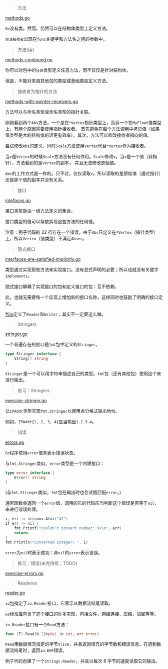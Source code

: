> 方法

[methods.go](methods.go)

`Go`没有类。然而，仍然可以在结构体类型上定义方法。

`方法接收者`出现在`func`关键字和方法名之间的参数中。

> 方法(续)

[methods-continued.go](methods-continued.go)

你可以对包中的`任意`类型定义任意方法，而不仅仅是针对结构体。

但是，不能对来自其他包的类型或基础类型定义方法。

> 接收者为指针的方法

[methods-with-pointer-receivers.go](methods-with-pointer-receivers.go)

方法可以与命名类型或命名类型的指针关联。

刚刚看到两个`Abs`方法，一个是在`*Vertex`指针类型上，而另一个在`MyFloat`值类型上。有两个原因需要使用指针接收者。
首先避免在每个方法调用中拷贝值（如果值类型是大的结构体的话更有效率）。其次，方法可以修改接收者指向的值。

尝试修改`Abs`的定义，同时`Scale`方法使用`Vertex`代替`*Vertex`作为接收者。

当`v`是`Vertex`的时候`Scale`方法没有任何作用。`Scale`修改`v`。当`v`是一个值（非指针），方法看到的是`Vertex`的副本，
并且无法修改原始值。

`Abs`的工作方式是一样的。只不过，仅仅读取`v`。所以读取的是原始值（通过指针）还是那个值的副本并没有关系。

> 接口

[intefaces.go](interfaces.go)

接口类型是由一组方法定义的集合。

接口类型的值可以存放实现这些方法的任何值。

注意：例子代码的 22 行存在一个错误。由于`Abs`只定义在`*Vertex`（指针类型）上，所以`Vertex`（值类型）不满足`Abser`。

> 隐式接口

[interfaces-are-satisfied-implicitly.go](interfaces-are-satisfied-implicitly.go)

类型通过实现那些方法来实现接口。没有显式声明的必要；所以也就没有关键字`implements`。

隐式接口解耦了实现接口的包和定义接口的包：互不依赖。

此，也就无需要每一个实现上增加新的接口名称，这样同时也鼓励了明确的接口定义。

[包io](http://golang.org/pkg/io/)定义了`Reader`和`Writer`；其实不一定要这么做。

> Stringers

[stringer.go](stringer.go)

一个普遍存在的接口是`fmt`包中定义的`Stringer`。

```go
type Stringer interface {
	String() string
}
```

`Stringer`是一个可以用字符串描述自己的类型。`fmt`包（还有其他包）使用这个来进行输出。

> 练习：Stringers

[exercise-stringer.go](exercise-stringer.go)

让`IPAddr`类型实现`fmt.Stringer`以便用点分格式输出地址。

例如，`IPAddr{1, 2, 3, 4}`应当输出`1.2.3.4`。

> 错误

[errors.go](errors.go)

`Go`程序使用`error`值来表示错误状态。

与`fmt.Stringer`类似，`error`类型是一个内建接口：

```go
type error interface {
	Error() string
}
```

(与`fmt.Stringer`类似，`fmt`包在输出时也会试图匹配`error`。)

通常函数会返回一个`error`值，调用的它的代码应当判断这个错误是否等于`nil`，来进行错误处理。

```go
i, err := strconv.Atoi("42")
if err != nil {
	fmt.Printf("couldn't convert number: %v\n", err)
	return
}
fmt.Println("Converted integer: ", i)
```

`error`为`nil`时表示成功：非`nil`的`error`表示错误。

> 练习：错误(未完待续：TODO)

[exercise-errors.go](exercise-errors.go)

> Readeres

[reader.go](reader.go)

`io`包指定了`io.Reader`接口，它表示从数据流结尾读取。

`Go`标准库包含了这个接口的许多实现，包括文件、网络连接、压缩、加密等等。

`io.Reader`接口有一个`Read`方法：

```go
func (T) Read(b []byte) (n int, err error)
```

`Read`用数据填充指定的字节`slice`，并且返回填充的字节数和错误信息。在遇到数据流结尾时，返回`io.EOF`错误。

例子代码创建了一个`strings.Reader`。并且以每次 8 字节的速度读取它的输出。
